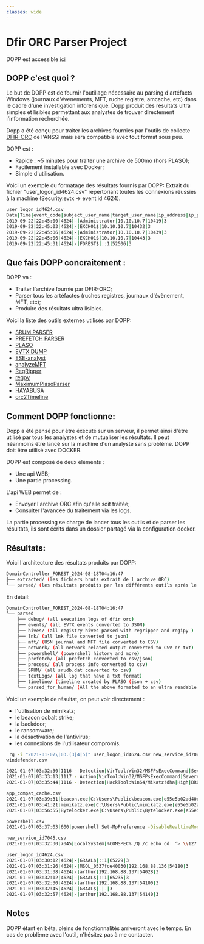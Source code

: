 ```yaml
---
classes: wide
---
```


# Dfir ORC Parser Project

DOPP est accessible [ici](https://github.com/youhgo/DOPP)

## DOPP c'est quoi ?

Le but de DOPP est de fournir l'outillage nécessaire au parsing d'artéfacts Windows (journaux d'évenements, MFT, ruche registre, amcache, etc) dans le cadre d'une investigation inforensique.
Dopp produit des résultats ultra simples et lisibles permettant aux analystes de trouver directement l'information recherchée.

Dopp a été conçu pour traiter les archives fournies par l'outils de collecte [DFIR-ORC](https://github.com/dfir-orc) de l'ANSSI mais sera compatible avec tout format sous peu.

DOPP est :
* Rapide : ~5 minutes pour traiter une archive de 500mo (hors PLASO);
* Facilement installable avec Docker;
* Simple d'utilisation.


Voici un exemple du formatage des résultats fournis par DOPP: 
Extrait du fichier "user_logon_id4624.csv" répertoriant toutes les connexions réussies à la machine (Security.evtx -> event id 4624).

```bash
user_logon_id4624.csv
Date|Time|event_code|subject_user_name|target_user_name|ip_address|ip_port|logon_type
2019-09-22|22:45:00|4624|-|Administrator|10.10.10.7|10419|3
2019-09-22|22:45:03|4624|-|EXCH01$|10.10.10.7|10432|3
2019-09-22|22:45:06|4624|-|Administrator|10.10.10.7|10439|3
2019-09-22|22:45:06|4624|-|EXCH01$|10.10.10.7|10443|3
2019-09-22|22:45:31|4624|-|FOREST$|::1|52506|3
```

## Que fais DOPP concraitement :

DOPP va : 
* Traiter l'archive fournie par DFIR-ORC;
* Parser tous les artéfactes (ruches registres, journaux d'évènement, MFT, etc);
* Produire des résultats ultra lisibles.

Voici la liste des outils externes utilisés par DOPP: 

* [SRUM PARSER](https://github.com/MarkBaggett/srum-dump)
* [PREFETCH PARSER](http://www.505forensics.com)
* [PLASO](https://github.com/log2timeline/plaso)
* [EVTX DUMP](https://github.com/0xrawsec/golang-evtx)
* [ESE-analyst](https://github.com/MarkBaggett/ese-analyst)
* [analyzeMFT](https://github.com/rowingdude/analyzeMFT)
* [RegRipper](https://github.com/keydet89/RegRipper3.0)
* [regpy](https://pypi.org/project/regipy/)
* [MaximumPlasoParser](https://github.com/Xbloro/maximumPlasoTimelineParser)
* [HAYABUSA](https://github.com/Yamato-Security/hayabusa)
* [orc2Timeline](https://github.com/ANSSI-FR/orc2timeline)


## Comment DOPP fonctionne:

Dopp a été pensé pour être éxécuté sur un serveur, il permet ainsi d'être utilisé par tous les analystes et de mutualiser les résultats. Il peut néanmoins être lancé sur la machine d'un analyste sans problème. DOPP doit être utilisé avec DOCKER.

DOPP est composé de deux éléments : 
* Une api WEB;
* Une partie processing.

L'api WEB permet de :
* Envoyer l'archive ORC afin qu'elle soit traitée;
* Consulter l'avancée du traitement via les logs.

La partie processing se charge de lancer tous les outils et de parser les résultats, ils sont écrits dans un dossier partagé via la configuration docker.

## Résultats:

Voici l'architecture des résultats produits par DOPP:

```bash
DomainController_FOREST_2024-08-18T04:16:47
├── extracted/ (les fichiers bruts extrait de l archive ORC)
└── parsed/ (les résultats produits par les différents outils aprés le parsing des artéfacts)
```

En détail: 

```bash
DomainController_FOREST_2024-08-18T04:16:47
└── parsed
    ├── debug/ (all execution logs of dfir orc)
    ├── events/ (all EVTX events converted to JSON)
    ├── hives/ (all registry hives parsed with regripper and regipy )
    ├── lnk/ (all lnk file converted to json)
    ├── mft/ (USN journal and MFT file converted to CSV)
    ├── network/ (all network related output converted to CSV or txt)
    ├── powershell/ (powershell history and more)
    ├── prefetch/ (all prefetch converted to csv/json)
    ├── process/ (all process info converted to csv)
    ├── SRUM/ (all srudb.dat converted to csv)
    ├── textLogs/ (all log that have a txt format)
    ├── timeline/ (timeline created by PLASO (json + csv)
    └── parsed_for_human/ (All the above formated to an ultra readable format)
```

Voici un exemple de résultat, on peut voir directement :
* l'utilisation de mimikatz;
* le beacon cobalt strike; 
* la backdoor;
* le ransomware;
* la désactivation de l'antivirus;
* les connexions de l'utilisateur compromis.


```bash
 rg -i "2021-01-07\|03.(3|4|5)" user_logon_id4624.csv new_service_id7045.csv amcache.csv app_compat_cache.csv powershell.csv windefender.csv 
windefender.csv

2021-01-07|03:32:30|1116 - Detection|VirTool:Win32/MSFPsExecCommand|Severe|NT AUTHORITY\SYSTEM|Unknown|CmdLine:_C:\Windows\System32\cmd.exe /Q /c echo cd ^> \\127.0.0.1\C$\__output 2^>^&1 > C:\Windows\TEMP\execute.bat & C:\Windows\system32\cmd.exe /Q /c C:\Windows\TEMP\execute.bat & del C:\Windows\TEMP\execute.bat|Not Applicable
2021-01-07|03:33:13|1117 - Action|VirTool:Win32/MSFPsExecCommand|Severe|NT AUTHORITY\SYSTEM|Unknown|Remove
2021-01-07|03:35:44|1116 - Detection|HackTool:Win64/Mikatz!dha|High|BROCELIANDE\arthur|C:\Users\Public\beacon.exe|file:_C:\Users\Public\mimikatz.exe|Not Applicable

app_compat_cache.csv
2021-01-07|03:39:31|beacon.exe|C:\Users\Public\beacon.exe|e55e5b02ad40e9846a3cd83b00eec225fb98781c6f58a19697bf66a586f77672
2021-01-07|03:41:21|mimikatz.exe|C:\Users\Public\mimikatz.exe|e55e5b02ad40e9846a3cd83b00eec225fb98781c6f58a19697bf66a586f77672
2021-01-07|03:56:55|Bytelocker.exe|C:\Users\Public\Bytelocker.exe|e55e5b02ad40e9846a3cd83b00eec225fb98781c6f58a19697bf66a586f77672

powershell.csv
2021-01-07|03:37:03|600|powershell Set-MpPreference -DisableRealtimeMonitoring $true; Get-MpComputerStatus

new_service_id7045.csv
2021-01-07|03:32:30|7045|LocalSystem|%COMSPEC% /Q /c echo cd  ^> \\127.0.0.1\C$\__output 2^>^&1 > %TEMP%\execute.bat & %COMSPEC% /Q /c %TEMP%\execute.bat & del %TEMP%\execute.bat|BTOBTO

user_logon_id4624.csv
2021-01-07|03:30:12|4624|-|GRAAL$|::1|65229|3
2021-01-07|03:31:26|4624|-|MSOL_0537fce40030|192.168.88.136|54180|3
2021-01-07|03:31:38|4624|-|arthur|192.168.88.137|54028|3
2021-01-07|03:32:12|4624|-|GRAAL$|::1|65235|3
2021-01-07|03:32:30|4624|-|arthur|192.168.88.137|54100|3
2021-01-07|03:32:45|4624|-|GRAAL$|-|-|3
2021-01-07|03:32:57|4624|-|arthur|192.168.88.137|54140|3
```




## Notes

DOPP étant en béta, pleins de fonctionnalités arriveront avec le temps.
En cas de problème avec l'outil, n'hésitez pas à me contacter.






